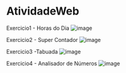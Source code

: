 # AtividadeWeb

Exercicio1 - Horas do Dia
![image](https://user-images.githubusercontent.com/91507393/217688812-f6b4a146-9e92-498d-964d-fdb639d35ad1.png)


Exercicio2 - Super Contador
![image](https://user-images.githubusercontent.com/91507393/220626292-110faac3-b9db-4fce-9426-5954a5ecf251.png)

Exercicio3 -Tabuada
![image](https://user-images.githubusercontent.com/91507393/220627011-8ae046d4-5407-4a01-8ea0-7c5c996364ad.png)

Exercicio4 - Analisador de Números 
![image](https://user-images.githubusercontent.com/91507393/220759223-39458751-2154-431c-89c1-4759d847e28c.png)
